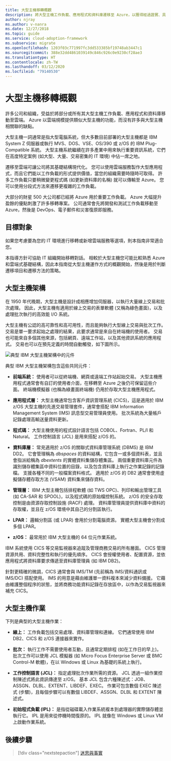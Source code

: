```yaml
---
title: 大型主機移轉概觀
description: 將大型主機工作負載、應用程式和資料庫遷移至 Azure，以獲得經過證實、具有高可用性且可調整的基礎結構，而不必承受許多大型主機的缺點。
author: njray
ms.author: v-nanra
ms.date: 12/27/2018
ms.topic: guide
ms.service: cloud-adoption-framework
ms.subservice: migrate
ms.openlocfilehash: 1203f03c771997fc3dd533385bf19748ab3447c1
ms.sourcegitcommit: 388e32dd4861039149c846c926c0e9230cf28ae3
ms.translationtype: HT
ms.contentlocale: zh-TW
ms.lasthandoff: 03/12/2020
ms.locfileid: "79140530"
---
```

<!-- cSpell:ignore nanra njray dbspaces dbextents VSAM RACF LPARS ASSGN DLBL EXTENT LIBDEF EXEC IPLs -->

# <a name="mainframe-migration-overview"></a>大型主機移轉概觀

許多公司和組織，受益於將部分或所有其大型主機工作負載、應用程式和資料庫移動至雲端。 Azure 以雲端規模提供類似大型主機的功能，而沒有許多與大型主機相關聯的缺點。

大型主機一詞通常是指大型電腦系統，但大多數目前部署的大型主機都是 IBM System Z 伺服器或執行 MVS、DOS、VSE、OS/390 或 z/OS 的 IBM Plug-Compatible 系統。 大型主機系統繼續在許多產業中用來執行重要資訊系統，它們在高度特定案例 (如大型、大量、交易密集的 IT 環境) 中佔一席之地。

遷移至雲端可讓公司將其基礎結構現代化。 您可以使用雲端服務製作大型應用程式，而且它們能以工作負載的形式提供價值，當您的組織需要時隨時可取得。 許多工作負載只要稍微變更程式碼 (如更新資料庫的名稱) 就可以傳輸至 Azure。 您可以使用分段式方法來遷移更複雜的工作負載。

大部分的財星 500 大公司都已經將 Azure 用於重要工作負載。 Azure 大幅提升盈餘的優點刺激了許多移轉專案。 公司通常會先將開發和測試工作負載移動至 Azure，然後是 DevOps、電子郵件和災害復原即服務。

## <a name="intended-audience"></a>目標對象

如果您考慮要為您的 IT 環境進行移轉或新增雲端服務等選項，則本指南非常適合您。

本指導方針可協助 IT 組織開始移轉對話。 相較於大型主機您可能比較熟悉 Azure 和雲端式基礎結構，因此本指南從大型主機運作方式的概觀開始，然後是用於判斷遷移項目和遷移方法的策略。

## <a name="mainframe-architecture"></a>大型主機架構

在 1950 年代晚期，大型主機是設計成相應增加伺服器，以執行大量線上交易和批次處理。 因此，大型主機有適用於線上交易的表單軟體 (又稱為綠色畫面)，以及處理批次執行的高效能 I/O 系統。

大型主機有公認的高可靠性和高可用性，而且能夠執行大型線上交易與批次工作。 交易是單一要求起始之處理的結果，此要求通常是來自在終端機的使用者。 交易也可能來自多個其他來源，包括網頁、遠端工作站，以及其他資訊系統的應用程式。 交易也可以在預先定義的時間自動觸發，如下圖所示。

![典型 IBM 大型主機架構中的元件](../../_images/mainframe-migration/mainframe-architecture.png)

典型 IBM 大型主機架構包含這些共同元件：

- **前端系統：** 使用者可以從終端機、網頁或遠端工作站起始交易。 大型主機應用程式通常會有自訂的使用者介面，在移轉至 Azure 之後仍可保留這些介面。 終端機模擬器 (也稱為綠畫面終端機) 仍用於存取大型主機應用程式。

- **應用程式層：** 大型主機通常包含客戶資訊管理系統 (CICS)，這是適用於 IBM z/OS 大型主機的先進交易管理套件，通常會搭配 IBM Information Management System (IMS) 訊息型交易管理員使用。 批次系統為大量帳戶記錄處理高輸送量資料更新。

- **程式碼：** 大型主機使用的程式設計語言包括 COBOL、Fortran、PL/I 和 Natural。 工作控制語言 (JCL) 是用來搭配 z/OS 的。

- **資料庫層：** 常見適用於 z/OS 的關聯式資料庫管理系統 (DBMS) 是 IBM DD2。 它會管理稱為 *dbspaces* 的資料結構，它包含一或多個資料表，並且會指派給稱為 *dbextents* 的實體資料集儲存體集區。 兩個重要資料庫元件為識別儲存體集區中資料位置的目錄，以及包含資料庫上執行之作業記錄的記錄檔。 支援各種不同的一般檔案資料格式。 適用於 z/OS 的 DB2 通常會使用虛擬儲存體存取方法 (VSAM) 資料集來儲存資料。

- **管理層：** IBM 大型主機包括排程軟體 (如 TWS OPC)、列印和輸出管理工具 (如 CA-SAR 和 SPOOL)，以及程式碼的原始檔控制系統。 z/OS 的安全存取控制是由資源存取控制設施 (RACF) 處理。 資料庫管理員提供資料庫中資料的存取權，並且在 z/OS 環境中其自己的分割區執行。

- **LPAR：** 邏輯分割區 (或 LPAR) 會用於分割電腦資源。 實體大型主機會分割成多個 LPAR。

- **z/OS：** 最常用於 IBM 大型主機的 64 位元作業系統。

IBM 系統使用 CICS 等交易監視器來追蹤及管理商務交易的所有層面。 CICS 管理資源共用、資料完整性和執行的優先順序。 CICS 會授權使用者、配置資源，並依應用程式將資料庫要求傳遞至資料庫管理員 (如 IBM DB2)。

針對更精確的微調，CICS 通常會與 IMS/TM (先前稱為 IMS/資料通訊或 IMS/DC) 搭配使用。 IMS 的用意是藉由維護單一資料複本來減少資料備援。 它藉由維護整個程序的狀態，並將商務功能資料記錄在存放區中，以作為交易監視器來補充 CICS。

## <a name="mainframe-operations"></a>大型主機作業

下列是典型的大型主機作業：

- **線上：** 工作負載包括交易處理、資料庫管理和連線。 它們通常使用 IBM DB2、CICS 和 z/OS 連接器來實作。

- **批次：** 執行工作不需要使用者互動，且通常定期排程 (如在工作日的早上)。 批次工作可以使用 JCL 模擬器 (如 Micro Focus Enterprise Server 或 BMC Control-M 軟體)，在以 Windows 或 Linux 為基礎的系統上執行。

- **工作控制語言 (JCL)：** 指定處理批次作業所需的資源。 JCL 透過一組作業控制陳述式將此資訊傳達至 z/OS。 基本 JCL 包含六種陳述式：JOB、ASSGN、DLBL、EXTENT、LIBDEF、EXEC。 作業可包含數個 EXEC 陳述式 (步驟)，且每個步驟可以有數個 LIBDEF、ASSGN、DLBL 和 EXTENT 陳述式。

- **初始程式負載 (IPL)：** 是指從磁碟載入作業系統複本到處理器的實際儲存體並執行它。 IPL 是用來從停機時間復原的。 IPL 就像在 Windows 或 Linux VM 上啟動作業系統。

## <a name="next-steps"></a>後續步驟

> [!div class="nextstepaction"]
> [迷思與事實](./myths-and-facts.md)
